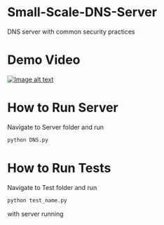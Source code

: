 # Small-Scale-DNS-Server
DNS server with common security practices
# Demo Video
[![Image alt text](https://img.youtube.com/vi/gwVldzERZfA/0.jpg)](https://www.youtube.com/watch?v=gwVldzERZfA)
# How to Run Server
Navigate to Server folder and run
```bash
python DNS.py
```
# How to Run Tests
Navigate to Test folder and run
```bash
python test_name.py
```
with server running
